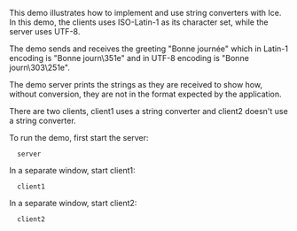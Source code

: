 This demo illustrates how to implement and use string converters
with Ice. In this demo, the clients uses ISO-Latin-1 as its
character set, while the server uses UTF-8.

The demo sends and receives the greeting "Bonne journée" which
in Latin-1 encoding is "Bonne journ\351e" and in UTF-8 encoding
is "Bonne journ\303\251e".

The demo server prints the strings as they are received to show
how, without conversion, they are not in the format expected by
the application.

There are two clients, client1 uses a string converter and client2
doesn't use a string converter.

To run the demo, first start the server:

      server

In a separate window, start client1:

      client1

In a separate window, start client2:

      client2
